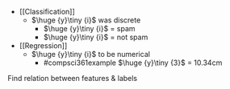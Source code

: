 - [[Classification]]
	- $\huge {y}\tiny {i}$  was discrete
		- $\huge {y}\tiny {i}$ = spam
		- $\huge {y}\tiny {i}$ = not spam
- [[Regression]] 
	- $\huge {y}\tiny {i}$ to be numerical
		- #compsci361example $\huge {y}\tiny {3}$ = 10.34cm

Find relation between features & labels